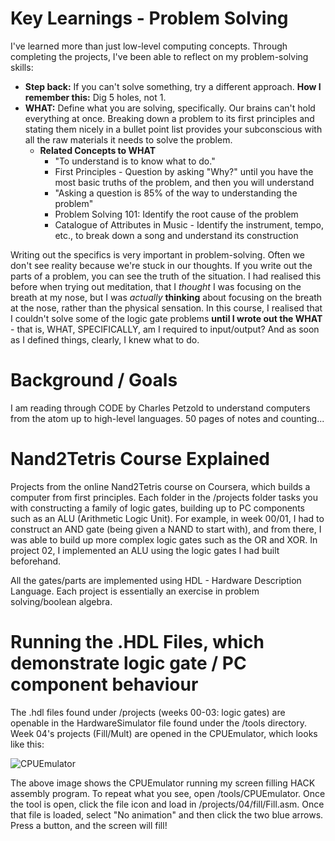 # Key Learnings - Problem Solving
I've learned more than just low-level computing concepts. Through completing the projects, I've been able to reflect on my problem-solving skills:

- **Step back:** If you can't solve something, try a different approach. **How I remember this:** Dig 5 holes, not 1.
- **WHAT:** Define what you are solving, specifically. Our brains can't hold everything at once. Breaking down a problem to its first principles and stating them nicely in a bullet point list provides your subconscious with all the raw materials it needs to solve the problem. 
    - **Related Concepts to WHAT**
        - "To understand is to know what to do."
        - First Principles - Question by asking "Why?" until you have the most basic truths of the problem, and then you will understand
        - "Asking a question is 85% of the way to understanding the problem"
        - Problem Solving 101: Identify the root cause of the problem
        - Catalogue of Attributes in Music - Identify the instrument, tempo, etc., to break down a song and understand its construction
        
Writing out the specifics is very important in problem-solving. Often we don't see reality because we're stuck in our thoughts. If you write out the parts of a problem, you can see the truth of the situation. I had realised this before when trying out meditation, that I *thought* I was focusing on the breath at my nose, but I was *actually* **thinking** about focusing on the breath at the nose, rather than the physical sensation. In this course, I realised that I couldn't solve some of the logic gate problems **until I wrote out the WHAT** - that is, WHAT, SPECIFICALLY, am I required to input/output? And as soon as I defined things, clearly, I knew what to do.

# Background / Goals

I am reading through CODE by Charles Petzold to understand computers from the atom up to high-level languages. 50 pages of notes and counting...

# Nand2Tetris Course Explained
Projects from the online Nand2Tetris course on Coursera, which builds a computer from first principles. Each folder in the /projects folder tasks you with constructing a family of logic gates, building up to PC components such as an ALU (Arithmetic Logic Unit). For example, in week 00/01, I had to construct an AND gate (being given a NAND to start with), and from there, I was able to build up more complex logic gates such as the OR and XOR. In project 02, I implemented an ALU using the logic gates I had built beforehand.

All the gates/parts are implemented using HDL - Hardware Description Language. Each project is essentially an exercise in problem solving/boolean algebra.

# Running the .HDL Files, which demonstrate logic gate / PC component behaviour

The .hdl files found under /projects (weeks 00-03: logic gates) are openable in the HardwareSimulator file found under the /tools directory. Week 04's projects (Fill/Mult) are opened in the CPUEmulator, which looks like this:

![CPUEmulator](https://user-images.githubusercontent.com/17323746/67714539-00903a80-f9c0-11e9-9f07-23a435c61a8f.png)

The above image shows the CPUEmulator running my screen filling HACK assembly program. To repeat what you see, open /tools/CPUEmulator. Once the tool is open, click the file icon and load in /projects/04/fill/Fill.asm. Once that file is loaded, select "No animation" and then click the two blue arrows. Press a button, and the screen will fill!
